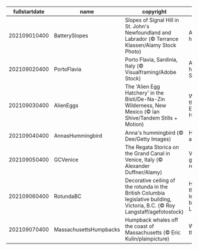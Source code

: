 |fullstartdate|name|copyright|title|image|
|--|--|--|--|--|
202109010400|BatterySlopes|Slopes of Signal Hill in St. John's Newfoundland and Labrador (© Terrance Klassen/Alamy Stock Photo)|A national historic site|![](/en-CA/2021/09/202109010400BatterySlopes.jpg)|
202109020400|PortoFlavia|Porto Flavia, Sardinia, Italy (© Visualframing/Adobe Stock)|A cliffside harbour in Sardinia|![](/en-CA/2021/09/202109020400PortoFlavia.jpg)|
202109030400|AlienEggs|The 'Alien Egg Hatchery' in the Bisti/De-Na-Zin Wilderness, New Mexico (© Ian Shive/Tandem Stills + Motion)|Welcome to the 'Alien Egg Hatchery'|![](/en-CA/2021/09/202109030400AlienEggs.jpg)|
202109040400|AnnasHummingbird|Anna's hummingbird (© Dee/Getty Images)|Humming along|![](/en-CA/2021/09/202109040400AnnasHummingbird.jpg)|
202109050400|GCVenice|The Regata Storica on the Grand Canal in Venice, Italy (© Alexander Duffner/Alamy)|Venice’s grand regatta|![](/en-CA/2021/09/202109050400GCVenice.jpg)|
202109060400|RotundaBC|Decorative ceiling of the rotunda in the British Columbia legislative building, Victoria, B.C. (© Roy Langstaff/agefotostock)|Highlighting the legislative building on Labour Day|![](/en-CA/2021/09/202109060400RotundaBC.jpg)|
202109070400|MassachusettsHumpbacks|Humpback whales off the coast of Massachusetts (© Eric Kulin/plainpicture)|Whale hello there!|![](/en-CA/2021/09/202109070400MassachusettsHumpbacks.jpg)|
